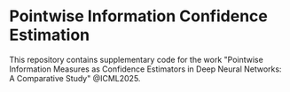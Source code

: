 # Pointwise Information Confidence Estimation

This repository contains supplementary code for the work "Pointwise Information Measures as Confidence Estimators in Deep Neural Networks: A Comparative Study" @ICML2025.
